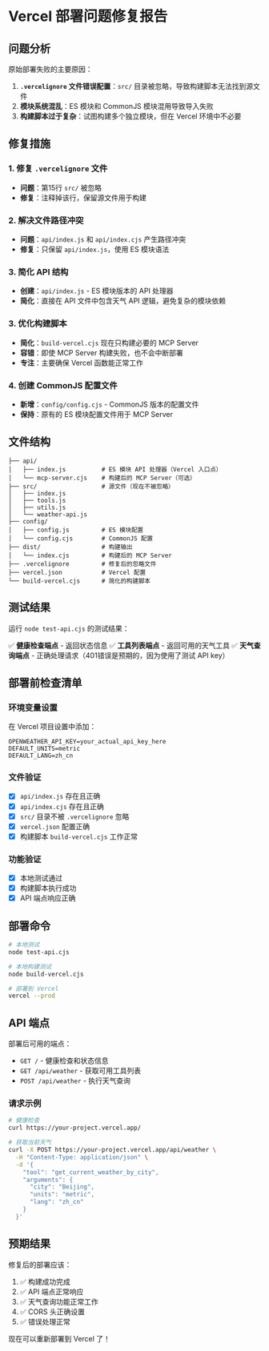 # Vercel 部署问题修复报告

## 问题分析

原始部署失败的主要原因：

1. **`.vercelignore` 文件错误配置**：`src/` 目录被忽略，导致构建脚本无法找到源文件
2. **模块系统混乱**：ES 模块和 CommonJS 模块混用导致导入失败
3. **构建脚本过于复杂**：试图构建多个独立模块，但在 Vercel 环境中不必要

## 修复措施

### 1. 修复 `.vercelignore` 文件
- **问题**：第15行 `src/` 被忽略
- **修复**：注释掉该行，保留源文件用于构建

### 2. 解决文件路径冲突
- **问题**：`api/index.js` 和 `api/index.cjs` 产生路径冲突
- **修复**：只保留 `api/index.js`，使用 ES 模块语法

### 3. 简化 API 结构
- **创建**：`api/index.js` - ES 模块版本的 API 处理器
- **简化**：直接在 API 文件中包含天气 API 逻辑，避免复杂的模块依赖

### 3. 优化构建脚本
- **简化**：`build-vercel.cjs` 现在只构建必要的 MCP Server
- **容错**：即使 MCP Server 构建失败，也不会中断部署
- **专注**：主要确保 Vercel 函数能正常工作

### 4. 创建 CommonJS 配置文件
- **新增**：`config/config.cjs` - CommonJS 版本的配置文件
- **保持**：原有的 ES 模块配置文件用于 MCP Server

## 文件结构

```
├── api/
│   ├── index.js          # ES 模块 API 处理器（Vercel 入口点）
│   └── mcp-server.cjs    # 构建后的 MCP Server（可选）
├── src/                  # 源文件（现在不被忽略）
│   ├── index.js
│   ├── tools.js
│   ├── utils.js
│   └── weather-api.js
├── config/
│   ├── config.js         # ES 模块配置
│   └── config.cjs        # CommonJS 配置
├── dist/                 # 构建输出
│   └── index.cjs         # 构建后的 MCP Server
├── .vercelignore         # 修复后的忽略文件
├── vercel.json           # Vercel 配置
└── build-vercel.cjs      # 简化的构建脚本
```

## 测试结果

运行 `node test-api.cjs` 的测试结果：

✅ **健康检查端点** - 返回状态信息
✅ **工具列表端点** - 返回可用的天气工具
✅ **天气查询端点** - 正确处理请求（401错误是预期的，因为使用了测试 API key）

## 部署前检查清单

### 环境变量设置
在 Vercel 项目设置中添加：
```
OPENWEATHER_API_KEY=your_actual_api_key_here
DEFAULT_UNITS=metric
DEFAULT_LANG=zh_cn
```

### 文件验证
- [x] `api/index.js` 存在且正确
- [x] `api/index.cjs` 存在且正确
- [x] `src/` 目录不被 `.vercelignore` 忽略
- [x] `vercel.json` 配置正确
- [x] 构建脚本 `build-vercel.cjs` 工作正常

### 功能验证
- [x] 本地测试通过
- [x] 构建脚本执行成功
- [x] API 端点响应正确

## 部署命令

```bash
# 本地测试
node test-api.cjs

# 本地构建测试
node build-vercel.cjs

# 部署到 Vercel
vercel --prod
```

## API 端点

部署后可用的端点：

- `GET /` - 健康检查和状态信息
- `GET /api/weather` - 获取可用工具列表
- `POST /api/weather` - 执行天气查询

### 请求示例

```bash
# 健康检查
curl https://your-project.vercel.app/

# 获取当前天气
curl -X POST https://your-project.vercel.app/api/weather \
  -H "Content-Type: application/json" \
  -d '{
    "tool": "get_current_weather_by_city",
    "arguments": {
      "city": "Beijing",
      "units": "metric",
      "lang": "zh_cn"
    }
  }'
```

## 预期结果

修复后的部署应该：
1. ✅ 构建成功完成
2. ✅ API 端点正常响应
3. ✅ 天气查询功能正常工作
4. ✅ CORS 头正确设置
5. ✅ 错误处理正常

现在可以重新部署到 Vercel 了！
